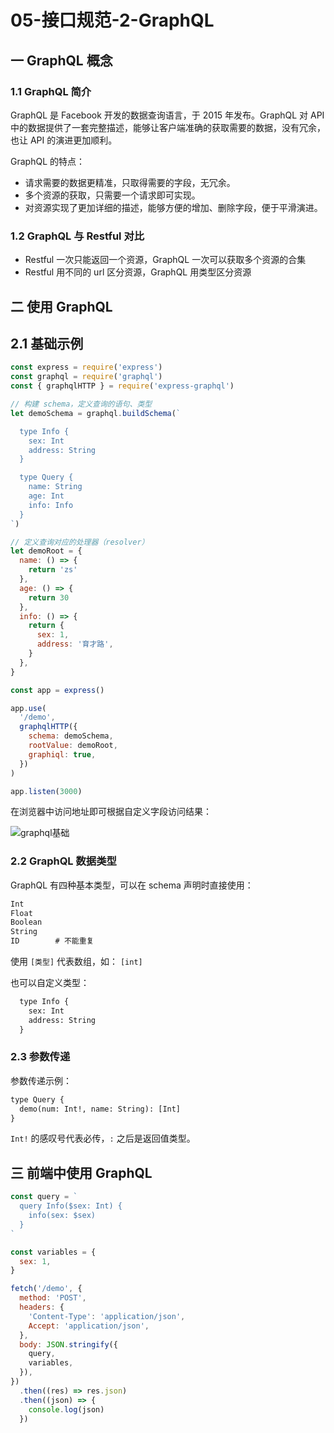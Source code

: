 # 05-接口规范-2-GraphQL

## 一 GraphQL 概念

### 1.1 GraphQL 简介

GraphQL 是 Facebook 开发的数据查询语言，于 2015 年发布。GraphQL 对 API 中的数据提供了一套完整描述，能够让客户端准确的获取需要的数据，没有冗余，也让 API 的演进更加顺利。

GraphQL 的特点：

- 请求需要的数据更精准，只取得需要的字段，无冗余。
- 多个资源的获取，只需要一个请求即可实现。
- 对资源实现了更加详细的描述，能够方便的增加、删除字段，便于平滑演进。

### 1.2 GraphQL 与 Restful 对比

- Restful 一次只能返回一个资源，GraphQL 一次可以获取多个资源的合集
- Restful 用不同的 url 区分资源，GraphQL 用类型区分资源

## 二 使用 GraphQL

## 2.1 基础示例

```js
const express = require('express')
const graphql = require('graphql')
const { graphqlHTTP } = require('express-graphql')

// 构建 schema，定义查询的语句、类型
let demoSchema = graphql.buildSchema(`

  type Info {
    sex: Int
    address: String
  }

  type Query {
    name: String
    age: Int
    info: Info
  }
`)

// 定义查询对应的处理器（resolver）
let demoRoot = {
  name: () => {
    return 'zs'
  },
  age: () => {
    return 30
  },
  info: () => {
    return {
      sex: 1,
      address: '育才路',
    }
  },
}

const app = express()

app.use(
  '/demo',
  graphqlHTTP({
    schema: demoSchema,
    rootValue: demoRoot,
    graphiql: true,
  })
)

app.listen(3000)
```

在浏览器中访问地址即可根据自定义字段访问结果：

![graphql基础](../images/zen/graphql-01.png)

### 2.2 GraphQL 数据类型

GraphQL 有四种基本类型，可以在 schema 声明时直接使用：

```txt
Int
Float
Boolean
String
ID        # 不能重复
```

使用 `[类型]` 代表数组，如： `[int]`

也可以自定义类型：

```txt
  type Info {
    sex: Int
    address: String
  }
```

### 2.3 参数传递

参数传递示例：

```txt
type Query {
  demo(num: Int!, name: String): [Int]
}
```

`Int!` 的感叹号代表必传，`:` 之后是返回值类型。

## 三 前端中使用 GraphQL

```js
const query = `
  query Info($sex: Int) {
    info(sex: $sex)
  }
`

const variables = {
  sex: 1,
}

fetch('/demo', {
  method: 'POST',
  headers: {
    'Content-Type': 'application/json',
    Accept: 'application/json',
  },
  body: JSON.stringify({
    query,
    variables,
  }),
})
  .then((res) => res.json)
  .then((json) => {
    console.log(json)
  })
```
